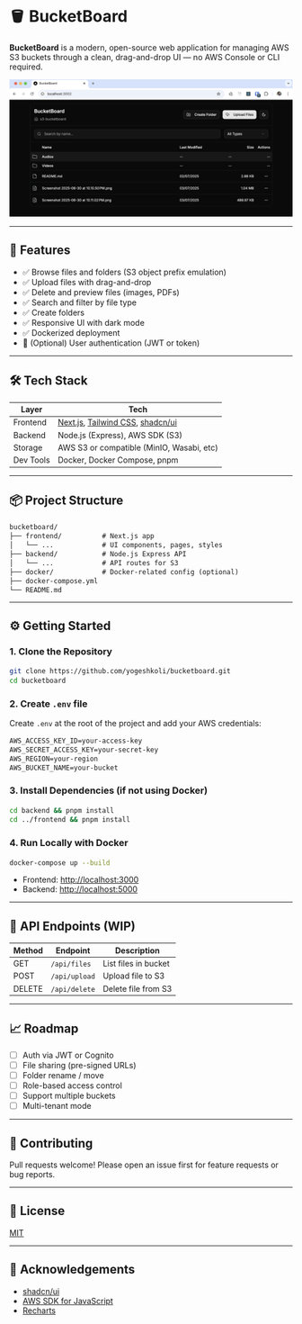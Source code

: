 # 🪣 BucketBoard

**BucketBoard** is a modern, open-source web application for managing AWS S3 buckets through a clean, drag-and-drop UI — no AWS Console or CLI required.

![BucketBoard](./docs/images/BucketBoard.png) 

---

## 🚀 Features

- ✅ Browse files and folders (S3 object prefix emulation)
- ✅ Upload files with drag-and-drop
- ✅ Delete and preview files (images, PDFs)
- ✅ Search and filter by file type
- ✅ Create folders
- ✅ Responsive UI with dark mode
- ✅ Dockerized deployment
- 🔐 (Optional) User authentication (JWT or token)

---

## 🛠 Tech Stack

| Layer        | Tech                                     |
|--------------|------------------------------------------|
| Frontend     | [Next.js](https://nextjs.org/), [Tailwind CSS](https://tailwindcss.com/), [shadcn/ui](https://ui.shadcn.com/) |
| Backend      | Node.js (Express), AWS SDK (S3)          |
| Storage      | AWS S3 or compatible (MinIO, Wasabi, etc) |
| Dev Tools    | Docker, Docker Compose, pnpm             |

---

## 📦 Project Structure

```
bucketboard/
├── frontend/          # Next.js app
│   └── ...            # UI components, pages, styles
├── backend/           # Node.js Express API
│   └── ...            # API routes for S3
├── docker/            # Docker-related config (optional)
├── docker-compose.yml
└── README.md
```

---

## ⚙️ Getting Started

### 1. Clone the Repository

```bash
git clone https://github.com/yogeshkoli/bucketboard.git
cd bucketboard
```

### 2. Create `.env` file

Create `.env` at the root of the project and add your AWS credentials:

```env
AWS_ACCESS_KEY_ID=your-access-key
AWS_SECRET_ACCESS_KEY=your-secret-key
AWS_REGION=your-region
AWS_BUCKET_NAME=your-bucket
```

### 3. Install Dependencies (if not using Docker)

```bash
cd backend && pnpm install
cd ../frontend && pnpm install
```

### 4. Run Locally with Docker

```bash
docker-compose up --build
```

- Frontend: [http://localhost:3000](http://localhost:3000)
- Backend: [http://localhost:5000](http://localhost:5000)

---

## 📄 API Endpoints (WIP)

| Method | Endpoint         | Description             |
|--------|------------------|-------------------------|
| GET    | `/api/files`     | List files in bucket    |
| POST   | `/api/upload`    | Upload file to S3       |
| DELETE | `/api/delete`    | Delete file from S3     |

---

## 📈 Roadmap

- [ ] Auth via JWT or Cognito
- [ ] File sharing (pre-signed URLs)
- [ ] Folder rename / move
- [ ] Role-based access control
- [ ] Support multiple buckets
- [ ] Multi-tenant mode

---

## 🤝 Contributing

Pull requests welcome! Please open an issue first for feature requests or bug reports.

---

## 📄 License

[MIT](LICENSE)

---

## 🙏 Acknowledgements

- [shadcn/ui](https://ui.shadcn.com/)
- [AWS SDK for JavaScript](https://docs.aws.amazon.com/AWSJavaScriptSDK/latest/)
- [Recharts](https://recharts.org/)